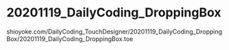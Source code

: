 # 20201119_DailyCoding_DroppingBox
shioyoke.com/DailyCoding_TouchDesigner/20201119_DailyCoding_DroppingBox/20201119_DailyCoding_DroppingBox.toe
